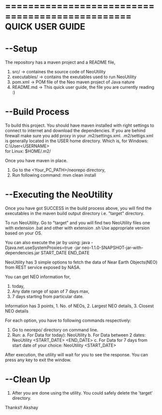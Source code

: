 ================================================
	QUICK USER GUIDE 
================================================

--Setup
================================================
The repository has a maven project and a README file,

1. src/ -> containes the source code of NeoUtility
2. executables/ -> contains the exeutables used to run NeoUtility
2. pom.xml -> POM file of the Neo maven project of Java nature
3. README.md -> This quick user guide, the file you are currently reading :)

--Build Process
================================================

To build this project. You should have maven installed 
with right settings to connect to internet and download the dependencies.
If you are behind firewall make sure you add proxy in your .m2/settings.xml.
.m2/settigs.xml is generally located in the USER home directory. 
Which is,
 for Windows:
	C:\User\<USERNAME>\
 for Linux:
	$HOME/.m2/

Once you have maven in place.
1. Go to the <Your_PC_PATH>/neorepo directory,
2. Run following command:
	mvn clean install

--Executing the NeoUtility
=================================================
Once you have got SUCCESS in the build process above, you will find the executables 
in the maven build output directory i.e. "target" directory.

To run NeoUtility. 
Go to "target" and you will find two NeoUtility files 
	one with extension .bat and other with extension .sh
Use appropriate version based on your OS.

You can also execute the jar by using:
java -Djava.net.useSystemProxies=true -jar neo-1.1.0-SNAPSHOT-jar-with-dependencies.jar START_DATE END_DATE

NeoUtility has 3 simple options to fetch the data of Near Earth Objects(NEO) 
from REST service exposed by NASA.

You can get NEO information for,
1. today,
2. Any date range of span of 7 days max,
3. 7 days starting from particular date.

Information has 3 points,
	1. No. of NEOs,
	2. Largest NEO details,
	3. Closest NEO details

For each option, you have to following commands respectively:
1. Go to neorepo/ directory on command line.
2. Run:
	a. For Data for today):
		NeoUtility 
	b. For Data between 2 dates:
		NeoUtility <START_DATE> <END_DATE>
	c. For Data for 7 days from start date of your choice:
		NeoUtility <START_DATE>

After execution, the utility will wait for you to see the response. 
You can press any key to exit the window.

--Clean Up
=================================================
1. After you are done using the utility. You could safely delete the 'target' directory.

Thanks!!
Akshay